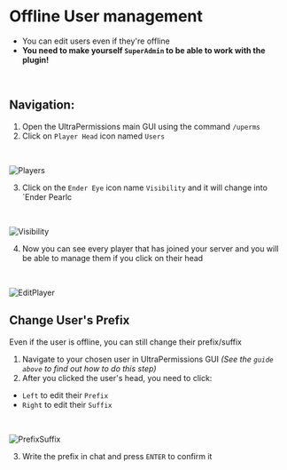 # Offline User management
- You can edit users even if they're offline
- **You need to make yourself `SuperAdmin` to be able to work with the plugin!** 
<br>

## Navigation:
1. Open the UltraPermissions main GUI using the command `/uperms`
2. Click on `Player Head` icon named `Users`
<br>

![Players](https://imgur.com/fCJknTc.png)
<br>

3. Click on the `Ender Eye` icon name `Visibility` and it will change into `Ender Pearlc 
<br>

![Visibility](https://imgur.com/bkVv0yh.png)
<br>

4. Now you can see every player that has joined your server
   and you will be able to manage them if you click on their head
<br>

![EditPlayer](https://imgur.com/08fZjXi.png)
<br>

## Change User's Prefix
Even if the user is offline, you can still change their prefix/suffix
<br>

1. Navigate to your chosen user in UltraPermissions GUI
   *(See the `guide above` to find out how to do this step)*
2. After you clicked the user's head, you need to click:
 - `Left` to edit their `Prefix`
 - `Right` to edit their `Suffix`
 <br>

 ![PrefixSuffix](https://imgur.com/KryvnNh.png) 
<br>

3. Write the prefix in chat and press `ENTER` to confirm it
   